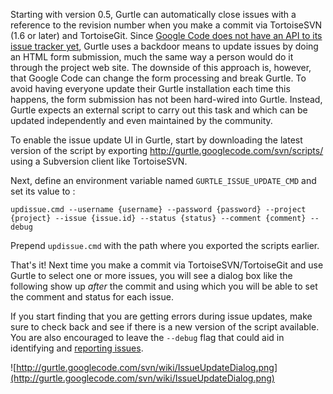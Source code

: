 Starting with version 0.5, Gurtle can automatically close issues with a reference to the revision number when you make a commit via TortoiseSVN (1.6 or later) and TortoiseGit. Since [Google Code does not have an API to its issue tracker yet](http://code.google.com/p/support/issues/detail?id=148), Gurtle uses a backdoor means to update issues by doing an HTML form submission, much the same way a person would do it through the project web site. The downside of this approach is, however, that Google Code can change the form processing and break Gurtle. To avoid having everyone update their Gurtle installation each time this happens, the form submission has not been hard-wired into Gurtle. Instead, Gurtle expects an external script to carry out this task and which can be updated independently and even maintained by the community.

To enable the issue update UI in Gurtle, start by downloading the latest version of the script by exporting http://gurtle.googlecode.com/svn/scripts/ using a Subversion client like TortoiseSVN.

Next, define an environment variable named `GURTLE_ISSUE_UPDATE_CMD` and set its value to :

```
updissue.cmd --username {username} --password {password} --project {project} --issue {issue.id} --status {status} --comment {comment} --debug
```

Prepend `updissue.cmd` with the path where you exported the scripts earlier.

That's it! Next time you make a commit via TortoiseSVN/TortoiseGit and use Gurtle to select one or more issues, you will see a dialog box like the following show up _after_ the commit and using which you will be able to set the comment and status for each issue.

If you start finding that you are getting errors during issue updates, make sure to check back and see if there is a new version of the script available. You are also encouraged to leave the `--debug` flag that could aid in identifying and [reporting issues](http://code.google.com/p/gurtle/issues/entry).

![http://gurtle.googlecode.com/svn/wiki/IssueUpdateDialog.png](http://gurtle.googlecode.com/svn/wiki/IssueUpdateDialog.png)